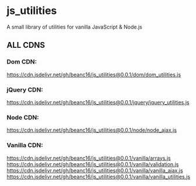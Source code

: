 # js_utilities
A small library of utilities for vanilla JavaScript &amp; Node.js



## ALL CDNS

<!---
CDN Template:
https://cdn.jsdelivr.net/gh/beanc16/js_utilities@version/folder/file.js
-->

### Dom CDN:
https://cdn.jsdelivr.net/gh/beanc16/js_utilities@0.0.1/dom/dom_utilities.js

### jQuery CDN:
https://cdn.jsdelivr.net/gh/beanc16/js_utilities@0.0.1/jquery/jquery_utilities.js

### Node CDN:
https://cdn.jsdelivr.net/gh/beanc16/js_utilities@0.0.1/node/node_ajax.js

### Vanilla CDN:
https://cdn.jsdelivr.net/gh/beanc16/js_utilities@0.0.1/vanilla/arrays.js
https://cdn.jsdelivr.net/gh/beanc16/js_utilities@0.0.1/vanilla/validation.js
https://cdn.jsdelivr.net/gh/beanc16/js_utilities@0.0.1/vanilla/vanilla_ajax.js
https://cdn.jsdelivr.net/gh/beanc16/js_utilities@0.0.1/vanilla/vanilla_utilities.js
